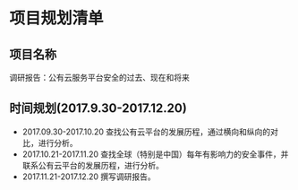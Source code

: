 # 项目规划清单
##  项目名称
调研报告：公有云服务平台安全的过去、现在和将来
##  时间规划(2017.9.30-2017.12.20)
- 2017.09.30-2017.10.20   查找公有云平台的发展历程，通过横向和纵向的对比，进行分析。
- 2017.10.21-2017.11.20   查找全球（特别是中国）每年有影响力的安全事件，并联系公有云平台的发展历程，进行分析。
- 2017.11.21-2017.12.20   撰写调研报告。
